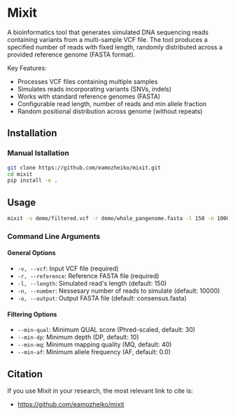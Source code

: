 # Mixit

A bioinformatics tool that generates simulated DNA sequencing reads containing variants from a multi-sample VCF file. The tool produces a specified number of reads with fixed length, randomly distributed across a provided reference genome (FASTA format).

Key Features:
- Processes VCF files containing multiple samples
- Simulates reads incorporating variants (SNVs, indels)
- Works with standard reference genomes (FASTA)
- Configurable read length, number of reads and min allele fraction
- Random positional distribution across genome (without repeats)

## Installation

### Manual Istallation
```bash
git clone https://github.com/eamozheiko/mixit.git
cd mixit
pip install -e .
```

## Usage

```bash
mixit -v demo/filtered.vcf -r demo/whole_pangenome.fasta -l 150 -n 10000 -o consensus.fasta
```

### Command Line Arguments

#### General Options
- `-v, --vcf`: Input VCF file (required)
- `-r, --reference`: Reference FASTA file (required)
- `-l, --length`: Simulated read's length (default: 150)
- `-n, --number`: Nessesary number of reads to simulate (default: 10000)
- `-o, --output`: Output FASTA file (default: consensus.fasta)

#### Filtering Options
- `--min-qual`: Minimum QUAL score (Phred-scaled, default: 30)
- `--min-dp`: Minimum depth (DP, default: 10)
- `--min-mq`: Minimum mapping quality (MQ, default: 40)
- `--min-af`: Minimum allele frequency (AF, default: 0.0)

Citation
--------

If you use Mixit in your research, the most relevant link to cite is:

* https://github.com/eamozheiko/mixit
